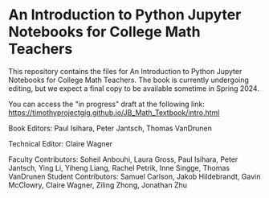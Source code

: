 # An Introduction to Python Jupyter Notebooks for College Math Teachers

This repository contains the files for An Introduction to Python Jupyter Notebooks for College Math Teachers.
The book is currently undergoing editing, but we expect a final copy to be available sometime in Spring 2024.

You can access the "in progress" draft at the following link: https://timothyprojectgig.github.io/JB_Math_Textbook/intro.html

Book Editors: Paul Isihara, Peter Jantsch, Thomas VanDrunen

Technical Editor: Claire Wagner

Faculty Contributors: Soheil Anbouhi, Laura Gross, Paul Isihara, Peter Jantsch, Ying Li, Yiheng Liang, Rachel Petrik, Inne Singge, Thomas VanDrunen
Student Contributors: Samuel Carlson, Jakob Hildebrandt, Gavin McClowry, Claire Wagner, Ziling Zhong, Jonathan Zhu
